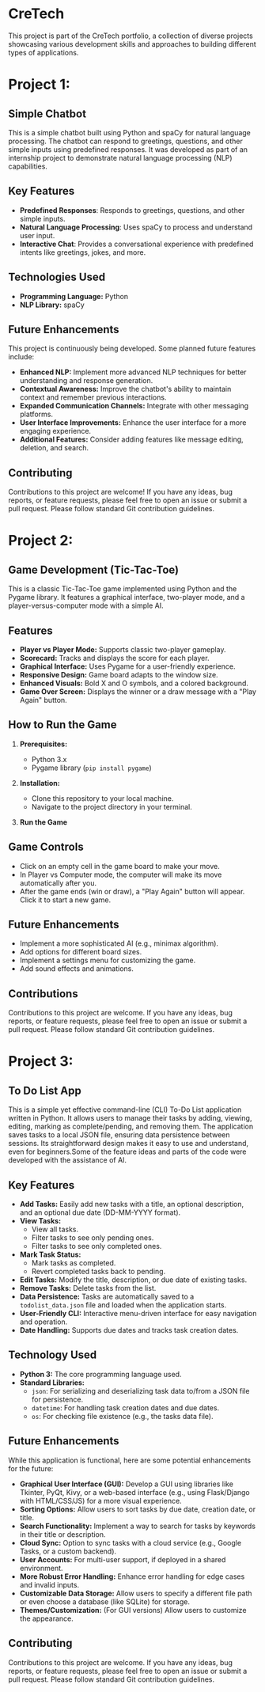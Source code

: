 # CreTech
This project is part of the CreTech portfolio, a collection of diverse projects showcasing various development skills and approaches to building different types of applications.

# Project 1:
## Simple Chatbot

This is a simple chatbot built using Python and spaCy for natural language processing. The chatbot can respond to greetings, questions, and other simple inputs using predefined responses. It was developed as part of an internship project to demonstrate natural language processing (NLP) capabilities.

## Key Features
- **Predefined Responses**: Responds to greetings, questions, and other simple inputs.
- **Natural Language Processing**: Uses spaCy to process and understand user input.
- **Interactive Chat**: Provides a conversational experience with predefined intents like greetings, jokes, and more.

## Technologies Used

* **Programming Language:** Python
* **NLP Library:** spaCy

## Future Enhancements

This project is continuously being developed. Some planned future features include:

* **Enhanced NLP:** Implement more advanced NLP techniques for better understanding and response generation.
* **Contextual Awareness:** Improve the chatbot's ability to maintain context and remember previous interactions.
* **Expanded Communication Channels:** Integrate with other messaging platforms.
* **User Interface Improvements:** Enhance the user interface for a more engaging experience.
* **Additional Features:** Consider adding features like message editing, deletion, and search.

## Contributing

Contributions to this project are welcome! If you have any ideas, bug reports, or feature requests, please feel free to open an issue or submit a pull request. Please follow standard Git contribution guidelines.


# Project 2:
## Game Development (Tic-Tac-Toe)

This is a classic Tic-Tac-Toe game implemented using Python and the Pygame library.  It features a graphical interface, two-player mode, and a player-versus-computer mode with a simple AI.

## Features

* **Player vs Player Mode:** Supports classic two-player gameplay.
* **Scorecard:** Tracks and displays the score for each player.
* **Graphical Interface:** Uses Pygame for a user-friendly experience.
* **Responsive Design:** Game board adapts to the window size.
* **Enhanced Visuals:** Bold X and O symbols, and a colored background.
* **Game Over Screen:** Displays the winner or a draw message with a "Play Again" button.

## How to Run the Game

1.  **Prerequisites:**
    * Python 3.x
    * Pygame library (`pip install pygame`)

2.  **Installation:**
    * Clone this repository to your local machine.
    * Navigate to the project directory in your terminal.

3.  **Run the Game**

## Game Controls

* Click on an empty cell in the game board to make your move.
* In Player vs Computer mode, the computer will make its move automatically after you.
* After the game ends (win or draw), a "Play Again" button will appear.  Click it to start a new game.

## Future Enhancements

* Implement a more sophisticated AI (e.g., minimax algorithm).
* Add options for different board sizes.
* Implement a settings menu for customizing the game.
* Add sound effects and animations.
## Contributions

Contributions to this project are welcome. If you have any ideas, bug reports, or feature requests,
please feel free to open an issue or submit a pull request. Please follow standard Git contribution guidelines.


# Project 3:

## To Do List App

This is a simple yet effective command-line (CLI) To-Do List application written in Python. It allows users to manage their tasks by adding, viewing, editing, marking as complete/pending, and removing them. The application saves tasks to a local JSON file, ensuring data persistence between sessions. Its straightforward design makes it easy to use and understand, even for beginners.Some of the feature ideas and parts of the code were developed with the assistance of AI.

## Key Features

* **Add Tasks:** Easily add new tasks with a title, an optional description, and an optional due date (DD-MM-YYYY format).
* **View Tasks:**
    * View all tasks.
    * Filter tasks to see only pending ones.
    * Filter tasks to see only completed ones.
* **Mark Task Status:**
    * Mark tasks as completed.
    * Revert completed tasks back to pending.
* **Edit Tasks:** Modify the title, description, or due date of existing tasks.
* **Remove Tasks:** Delete tasks from the list.
* **Data Persistence:** Tasks are automatically saved to a `todolist_data.json` file and loaded when the application starts.
* **User-Friendly CLI:** Interactive menu-driven interface for easy navigation and operation.
* **Date Handling:** Supports due dates and tracks task creation dates.

## Technology Used

* **Python 3:** The core programming language used.
* **Standard Libraries:**
    * `json`: For serializing and deserializing task data to/from a JSON file for persistence.
    * `datetime`: For handling task creation dates and due dates.
    * `os`: For checking file existence (e.g., the tasks data file).

## Future Enhancements

While this application is functional, here are some potential enhancements for the future:

* **Graphical User Interface (GUI):** Develop a GUI using libraries like Tkinter, PyQt, Kivy, or a web-based interface (e.g., using Flask/Django with HTML/CSS/JS) for a more visual experience.
* **Sorting Options:** Allow users to sort tasks by due date, creation date, or title.
* **Search Functionality:** Implement a way to search for tasks by keywords in their title or description.
* **Cloud Sync:** Option to sync tasks with a cloud service (e.g., Google Tasks, or a custom backend).
* **User Accounts:** For multi-user support, if deployed in a shared environment.
* **More Robust Error Handling:** Enhance error handling for edge cases and invalid inputs.
* **Customizable Data Storage:** Allow users to specify a different file path or even choose a database (like SQLite) for storage.
* **Themes/Customization:** (For GUI versions) Allow users to customize the appearance.

## Contributing

Contributions to this project are welcome. If you have any ideas, bug reports, or feature requests,
please feel free to open an issue or submit a pull request. Please follow standard Git contribution guidelines.
